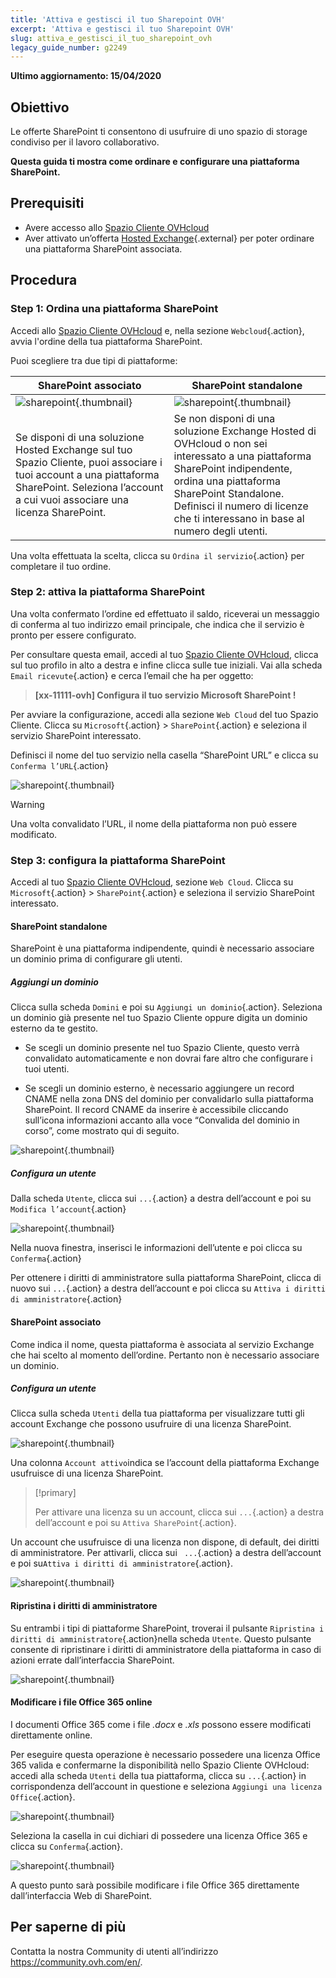 ```yaml
---
title: 'Attiva e gestisci il tuo Sharepoint OVH'
excerpt: 'Attiva e gestisci il tuo Sharepoint OVH'
slug: attiva_e_gestisci_il_tuo_sharepoint_ovh
legacy_guide_number: g2249
---
```


**Ultimo aggiornamento: 15/04/2020**

## Obiettivo

Le offerte SharePoint ti consentono di usufruire di uno spazio di storage condiviso per il lavoro collaborativo.

**Questa guida ti mostra come ordinare e configurare una piattaforma SharePoint.**

## Prerequisiti

- Avere accesso allo [Spazio Cliente OVHcloud](https://www.ovh.com/auth/?action=gotomanager&from=https://www.ovh.it/&ovhSubsidiary=it)
- Aver attivato un’offerta [Hosted Exchange](https://www.ovhcloud.com/it/emails/hosted-exchange/){.external} per poter ordinare una piattaforma SharePoint associata.

## Procedura

### Step 1: Ordina una piattaforma SharePoint

Accedi allo [Spazio Cliente OVHcloud](https://www.ovh.com/auth/?action=gotomanager&from=https://www.ovh.it/&ovhSubsidiary=it) e, nella sezione `Webcloud`{.action}, avvia l'ordine della tua piattaforma SharePoint.

Puoi scegliere tra due tipi di piattaforme:

| SharePoint associato                                                                                                                      	| SharePoint standalone                                                                                                                                                                       	|
|-----------------------------------------------------------------------------------------------------------------------------------------	|---------------------------------------------------------------------------------------------------------------------------------------------------------------------------------------------	|
| ![sharepoint](images/order-manage-sharepoint-02.png){.thumbnail}                                                                        	| ![sharepoint](images/order-manage-sharepoint-03.png){.thumbnail}                                                                                                                            	|
| Se disponi di una soluzione Hosted Exchange sul tuo Spazio Cliente, puoi associare i tuoi account a una piattaforma SharePoint. Seleziona l’account a cui vuoi associare una licenza SharePoint. 	| Se non disponi di una soluzione Exchange Hosted di OVHcloud o non sei interessato a una piattaforma SharePoint indipendente, ordina una piattaforma SharePoint Standalone. <br>Definisci il numero di licenze che ti interessano in base al numero degli utenti.	|

Una volta effettuata la scelta, clicca su `Ordina il servizio`{.action} per completare il tuo ordine.

### Step 2: attiva la piattaforma SharePoint

Una volta confermato l’ordine ed effettuato il saldo, riceverai un messaggio di conferma al tuo indirizzo email principale, che indica che il servizio è pronto per essere configurato.

Per consultare questa email, accedi al tuo [Spazio Cliente OVHcloud](https://www.ovh.com/auth/?action=gotomanager&from=https://www.ovh.it/&ovhSubsidiary=it), clicca sul tuo profilo in alto a destra e infine clicca sulle tue iniziali. Vai alla scheda `Email ricevute`{.action} e cerca l’email che ha per oggetto:

> **\[xx-11111-ovh] Configura il tuo servizio Microsoft SharePoint !**

Per avviare la configurazione, accedi alla sezione `Web Cloud` del tuo Spazio Cliente. Clicca su `Microsoft`{.action} > `SharePoint`{.action} e seleziona il servizio SharePoint interessato.

Definisci il nome del tuo servizio nella casella “SharePoint URL” e clicca su `Conferma l’URL`{.action}

![sharepoint](images/order-manage-sharepoint-04.png){.thumbnail}  

> [!warning]
>
> Una volta convalidato l’URL, il nome della piattaforma non può essere modificato.

### Step 3: configura la piattaforma SharePoint

Accedi al tuo [Spazio Cliente OVHcloud](https://www.ovh.com/auth/?action=gotomanager&from=https://www.ovh.it/&ovhSubsidiary=it), sezione `Web Cloud`. Clicca su `Microsoft`{.action} > `SharePoint`{.action} e seleziona il servizio SharePoint interessato.

#### **SharePoint standalone**

SharePoint è una piattaforma indipendente, quindi è necessario associare un dominio prima di configurare gli utenti.

##### ***Aggiungi un dominio***

Clicca sulla scheda `Domini` e poi su `Aggiungi un dominio`{.action}. Seleziona un dominio già presente nel tuo Spazio Cliente oppure digita un dominio esterno da te gestito. 

- Se scegli un dominio presente nel tuo Spazio Cliente, questo verrà convalidato automaticamente e non dovrai fare altro che configurare i tuoi utenti.
 
- Se scegli un dominio esterno, è necessario aggiungere un record CNAME nella zona DNS del dominio per convalidarlo sulla piattaforma SharePoint. Il record CNAME da inserire è accessibile cliccando sull’icona informazioni accanto alla voce “Convalida del dominio in corso”, come mostrato qui di seguito.


![sharepoint](images/order-manage-sharepoint-05.png){.thumbnail}

##### ***Configura un utente***

Dalla scheda `Utente`, clicca sui `...`{.action} a destra dell’account e poi su `Modifica l’account`{.action}

![sharepoint](images/order-manage-sharepoint-06.png){.thumbnail} 

Nella nuova finestra, inserisci le informazioni dell’utente e poi clicca su `Conferma`{.action}

Per ottenere i diritti di amministratore sulla piattaforma SharePoint, clicca di nuovo sui `...`{.action} a destra dell’account e poi clicca su `Attiva i diritti di amministratore`{.action}

#### **SharePoint associato**

Come indica il nome, questa piattaforma è associata al servizio Exchange che hai scelto al momento dell’ordine. Pertanto non è necessario associare un dominio. 

##### ***Configura un utente***

Clicca sulla scheda `Utenti` della tua piattaforma per visualizzare tutti gli account Exchange che possono usufruire di una licenza SharePoint.

![sharepoint](images/order-manage-sharepoint-07.png){.thumbnail} 

Una colonna `Account attivo`indica se l’account della piattaforma Exchange usufruisce di una licenza SharePoint. 

> [!primary]
>
> Per attivare una licenza su un account, clicca sui `...`{.action} a destra dell’account e poi su `Attiva SharePoint`{.action}.

Un account che usufruisce di una licenza non dispone, di default, dei diritti di amministratore. Per attivarli, clicca sui ` ...`{.action} a destra dell’account e poi su`Attiva i diritti di amministratore`{.action}.

![sharepoint](images/order-manage-sharepoint-08.png){.thumbnail} 

#### **Ripristina i diritti di amministratore**

Su entrambi i tipi di piattaforme SharePoint, troverai il pulsante `Ripristina i diritti di amministratore`{.action}nella scheda `Utente`. Questo pulsante consente di ripristinare i diritti di amministratore della piattaforma in caso di azioni errate dall’interfaccia SharePoint.

![sharepoint](images/order-manage-sharepoint-09.png){.thumbnail}

#### **Modificare i file Office 365 online**

I documenti Office 365 come i file *.docx* e *.xls* possono essere modificati direttamente online.

Per eseguire questa operazione è necessario possedere una licenza Office 365 valida e confermarne la disponibilità nello Spazio Cliente OVHcloud: accedi alla scheda `Utenti` della tua piattaforma, clicca su `...`{.action} in corrispondenza dell’account in questione e seleziona `Aggiungi una licenza Office`{.action}.

![sharepoint](images/order-manage-sharepoint-10.png){.thumbnail}

Seleziona la casella in cui dichiari di possedere una licenza Office 365 e clicca su `Conferma`{.action}.

![sharepoint](images/order-manage-sharepoint-11.png){.thumbnail}

A questo punto sarà possibile modificare i file Office 365 direttamente dall’interfaccia Web di SharePoint.

## Per saperne di più

Contatta la nostra Community di utenti all’indirizzo <https://community.ovh.com/en/>.
